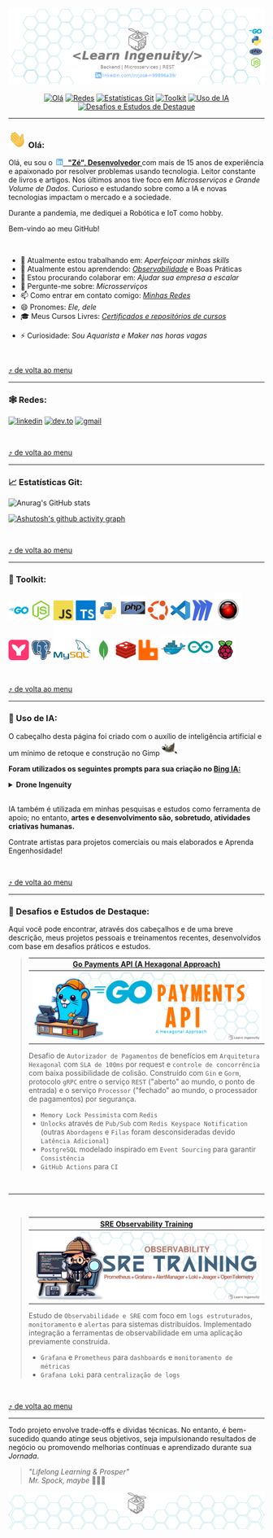 <a id="header"></a>

<center>

<a href="#header">
  <!-- 
      Logo image generated by Bing IA: https://www.bing.com/images/create/
  -->
  <img src="./assets/images/layout/header_learn_ingenuity_github_logos.png" /> 
</a>

[![Olá](https://img.shields.io/badge/👋_Ola-001a2d?style=for-the-badge)](#hello) [![Redes](https://img.shields.io/badge/🕸️_Redes-001a2d?style=for-the-badge)](#contacts) [![Estatísticas Git](https://img.shields.io/badge/📈_Estatísticas_Git-001a2d?style=for-the-badge)](#git_statistics) [![Toolkit](https://img.shields.io/badge/🧰_Toolkit-001a2d?style=for-the-badge)](#toolkit) [![Uso de IA](https://img.shields.io/badge/🤖_Uso_de_IA-001a2d?style=for-the-badge)](#ia) [![Desafios e Estudos de Destaque](https://img.shields.io/badge/🌟_Desafios_e_Estudos-001a2d?style=for-the-badge)](#challanges_and_studies)

</center>

---

<a id="hello"></a>
### <img src="assets/images/layout/Hi.gif" width="35" height="35"> Olá:
Olá, eu sou o __&nbsp;[<img src="./assets/images/icons/linkedin_blue_link.svg" width="13"> &nbsp; "Zé", Desenvolvedor ](https://www.linkedin.com/in/jos%C3%A9-r-99896a39/)__ com mais de 15 anos de experiência e apaixonado por resolver problemas usando tecnologia. Leitor constante de livros e artigos. Nos últimos anos tive foco em _Microsserviços e Grande Volume de Dados_. Curioso e estudando sobre como a IA e novas tecnologias impactam o mercado e a sociedade.

<!-- Explorando escrever [artigos](https://dev.to/learningenuity) como processo de documentação dos meus experimentos e leituras constantes -->

Durante a pandemia, me dediquei a Robótica e IoT como hobby.

Bem-vindo ao meu GitHub!

<br/>

- 🔭 Atualmente estou trabalhando em: _Aperfeiçoar minhas skills_
- 🌱 Atualmente estou aprendendo: _[Observabilidade](./certificados/alura/SRE-Itau)_ e Boas Práticas
- 👯 Estou procurando colaborar em: _Ajudar sua empresa a escalar_
- 💬 Pergunte-me sobre: _Microsserviços_
- 📫 Como entrar em contato comigo: _[Minhas Redes](#redes)_
- 😄 Pronomes: _Ele, dele_
- 🎓 Meus Cursos Livres: _[Certificados e repositórios de cursos](./certificados/alura)_
<!-- 📚 Minhas Leituras: _[Resenhas de Livros]()_ -->
- ⚡ Curiosidade: _Sou Aquarista e Maker nas horas vagas_

<br/>

[⤴️ de volta ao menu](#header)

---

<a id="contacts"></a>
### 🕸️ Redes:

<!-- 
    https://dev.to/envoy_/150-badges-for-github-pnk
-->

[![linkedin](https://img.shields.io/badge/Linkedin-0A66C2?style=for-the-badge&logo=linkedin&logoColor=white)](https://www.linkedin.com/in/jos%C3%A9-r-99896a39/) [![dev.to](https://img.shields.io/badge/dev.to-0A0A0A?style=for-the-badge&logo=devdotto&logoColor=white)](https://dev.to/learningenuity) [![gmail](https://img.shields.io/badge/Gmail-D14836?style=for-the-badge&logo=gmail&logoColor=white)](mailto:learningenuity@gmail.com)

<br/>

[⤴️ de volta ao menu](#header)

---

<a id="git_statistics"></a>
### 📈 Estatísticas Git:

<!--
<img src="./assets/images/avatars/me_IA_carttoon.jpg" height="195"> 
-->

![Anurag's GitHub stats](https://github-readme-stats.vercel.app/api?username=jtonynet&show_icons=true&theme=transparent) 

<!--
 ![Top Langs](https://github-readme-stats.vercel.app/api/top-langs/?username=jtonynet&langs_count=3) 
 -->

[![Ashutosh's github activity graph](https://github-readme-activity-graph.vercel.app/graph?username=jtonynet&theme=tokyo-night)](https://github.com/jtonynet/github-readme-activity-graph)

<br/>

[⤴️ de volta ao menu](#header)

---

<a id="toolkit"></a>
### 🧰 Toolkit:

<!-- 
    icons by:
    https://devicon.dev/
    https://simpleicons.org/
-->
[<img src="./assets/images/icons/go-original-wordmark.svg"  width="40" height="40" title="Golang" alt="Golang"/>](https://go.dev/) [<img src="./assets/images/icons/nodejs-original.svg"  width="40" height="40" title="Nodejs" alt="Logo do Nodejs" />](https://nodejs.org/en) [<img src="./assets/images/icons/javascript-original.svg" width="40" height="40" title="Javascript" alt="Logo do Javascript" />](https://developer.mozilla.org/en-US/docs/Web/JavaScript) [<img src="./assets/images/icons/typescript-original.svg" width="40" height="40" title="Typescript" alt="Logo do Typescript" />](https://www.typescriptlang.org/) [<img src="./assets/images/icons/python-original.svg" width="40" height="40" title="Python" alt="Logo do Python" />](https://www.python.org/) [<img src="./assets/images/icons/php-original.svg" width="50" height="50" title="PHP" alt="Logo do PHP" />](https://www.php.net/) [<img src="./assets/images/icons/ubuntu-color.svg" width="40" height="40" title="Ubunto" alt="Logo do Ubunto" />](https://ubuntu.com/) [<img src="./assets/images/icons/vscode-original.svg" width="40" height="40" title="VsCode" alt="Logo do VsCode" />](https://code.visualstudio.com/) [<img src="./assets/images/icons/miro.svg" width="40px" height="40px" alt="Miro" title="Logo do Miro">](https://miro.com/) [<img src="./assets/images/icons/hal.svg" width="55px" height="55px" alt="HAL" title="Logo do HAL">](https://en.wikipedia.org/wiki/Hypertext_Application_Language) [<img src="./assets/images/icons/mermaidjs.svg" width="40px" height="40px" alt="Logo do MermaidJS" title="MermaidJS">](https://mermaid.js.org/) [<img src="./assets/images/icons/postgresql-original.svg" width="40" height="40" title="PostgreSQL" alt="Logo do PostgreSQL" />](https://www.postgresql.org/) [<img src="./assets/images/icons/mysql.svg" width="75px" height="75px" alt="MySQL Logo" title="MySQL">](https://www.mysql.com/)  [<img src="./assets/images/icons/mongodb.svg" width="40px" height="40px" alt="mongodb" title="mongoDB">](https://www.mongodb.com/) [<img src="./assets/images/icons/redis-original.svg" width="40" height="40" title="Redis" alt="Logo do Redis" />](https://redis.io/) [<img src="./assets/images/icons/rabbitmq.svg" width="40" height="40" title="RabbitMQ" alt="Logo do RabbitMQ" />](https://www.rabbitmq.com/) [<img src="./assets/images/icons/docker-original.svg" width="50" height="50" title="Docker" alt="Logo do Docker" />](https://www.docker.com/) [<img src="./assets/images/icons/arduino-original.svg" width="50" height="50" title="Arduino" alt="Logo do Arduino" />](https://www.arduino.cc/) [<img src="./assets/images/icons/raspberrypi-original.svg" width="40" height="40" title="RaspberryPi" alt="Logo do RaspberryPi" />](https://www.raspberrypi.org/)

<br/>

[⤴️ de volta ao menu](#header)

---


<a id="ia"></a>
### 🤖 Uso de IA:

O cabeçalho desta página foi criado com o auxílio de inteligência artificial e um mínimo de 
retoque e construção no Gimp [<img src="./assets/images/icons/gimp.svg" width="30" height="30" title="Gimp" alt="Logo do Gimp" />](https://www.gimp.org/)

<!-- O fundo é uma sessão de [Event Storming do youtube ](https://www.youtube.com/watch?v=6nEbm71Vc3w) dos meus [projetos recentes](https://github.com/jtonynet/cine-catalogo/tree/main) e pode ser encontrada no [Miro](https://miro.com/app/board/uXjVNRofMoA=/) com objetivo de aprendizado em público. -->

__Foram utilizados os seguintes prompts para sua criação no [Bing IA:](https://www.bing.com/images/create/)__


<details>
  <summary><b>Drone Ingenuity</b></summary>
<i>"gostaria de uma logo MAIS SIMPLIFICADA O POSSIVEL em cores azul e DETALHES laranja CHAPADAS BEM DEFINIDAS em estilo cartoon/historia em quadrinhos do ROBO AEREO  que a nasa enviou para marte, Ingenuity, basicamente um CUBO com uma UNICA E SOMENTE UMA HELICE UM UNICO ROTOR, UM UNICO MOTOR  no MEIO, NO CENTRO em fundo branco para que seja facil tornar transparente em um editor de imagem"<b>(sic)</b></i>
</details>

<br/>

IA também é utilizada em minhas pesquisas e estudos como ferramenta de apoio; no entanto, __artes e desenvolvimento são, sobretudo, atividades criativas humanas.__

Contrate artistas para projetos comerciais ou mais elaborados e Aprenda Engenhosidade!

<br/>

[⤴️ de volta ao menu](#header)

---


<a id="challanges_and_studies"></a>
### 🌟 Desafios e Estudos de Destaque:

Aqui você pode encontrar, através dos cabeçalhos e de uma breve descrição, meus projetos pessoais e treinamentos recentes, desenvolvidos com base em desafios práticos e estudos.


> <center>
> <a href="https://github.com/jtonynet/go-payments-api?tab=readme-ov-file#header">
>
> | Go Payments API (A Hexagonal Approach)              |
> | -----------------------------------------------------|
> | [![header](https://raw.githubusercontent.com/jtonynet/go-payments-api/main/docs/assets/images/layout/header.png)](https://github.com/jtonynet/go-payments-api?tab=readme-ov-file#header) |
>
> </a>
> </center>
>
> Desafio de `Autorizador de Pagamentos` de benefícios em `Arquitetura Hexagonal` com `SLA de 100ms` por request e `controle de concorrência` com baixa possibilidade de colisão. 
> Construído com `Gin` e `Gorm`, protocolo `gRPC` entre o serviço `REST` ("aberto" ao mundo, o ponto de entrada) e o serviço `Processor` ("fechado" ao mundo, o processador de pagamentos) por segurança.
> 
> - `Memory Lock Pessimista` com `Redis`  
> - `Unlocks` através de `Pub/Sub` com `Redis Keyspace Notification` (outras `Abordagens` e `Filas` foram desconsideradas devido `Latência Adicional`)
> - `PostgreSQL` modelado inspirado em `Event Sourcing` para garantir `Consistência`
> - `GitHub Actions` para `CI` 

<br/>
<hr/>
<br/>

> <center>
> <a href="./certificados/alura/SRE-Itau">
> 
> | SRE Observability Training                           |
> | -----------------------------------------------------|
> | [![header](./certificados/alura/SRE-Itau/header.png)](./certificados/alura/SRE-Itau) |
> 
> </a>
> </center>
>
> Estudo de `Observabilidade e SRE` com foco em `logs estruturados`, `monitoramento` e `alertas` para sistemas distribuídos. Implementado integração a ferramentas de observabilidade em uma aplicação previamente construida.
> 
> - `Grafana` e `Prometheus` para `dashboards` e `monitoramento de métricas`  
> - `Grafana Loki` para `centralização de logs`  
<!-- - `Jaeger` e `OpenTelemetry` para `tracing distribuído`  -->

<!-- 
<br/>
<hr/>
<br/>

> <center>
> 
> | Go Hexagonal Calculator                              |
> | -----------------------------------------------------|
> | <img src="./assets/images/layout/future_projects/header_go_hexagonal_calculator.png"> |
> </center>
>
> Repositório puramente didático, baseado na `Tech Excellence Conference` de `22/11/2024`. Onde `Alistair Cockburn` apresentou um exemplo de `Calculadora em Java` para ilustrar sua abordagem `hexagonal`.
> 
> Aqui se encontra uma possível implementação dos conceitos apresentados na conferência em uma aplicação `Golang` visando aperfeiçoamento e treinamento.

<br/>
<hr/>
<br/>

<center>

> 
> | Go Crypto Shredder (A LGPD/GDPR Database Anonymizer Approach) |
> | --------------------------------------------------------------|
> | <img src="./assets/images/layout/future_projects/header_go_crypto_shredder.png"> |

</center>

<br/>
<hr/>
<br/>

<center>

> 
> | Go Med Planner (REST API Three Tier with DDD and TDD Approach)    |
> | ------------------------------------------------------------------|
> | <img src="./assets/images/layout/future_projects/header_go_med_planner.png"> |
>

</center>

<br/>
<hr/>
<br/>

<center>

> 
> | Go Pique Nique (A Hexagonal Banking Authorizer)      |
> | -----------------------------------------------------|
> | <img src="./assets/images/layout/future_projects/header_go_pique_nique.png"> |

</center>

<br/>
<hr/>
<br/>

<center>

> 
> | Go Turn Based Challange (A Study of Logic and Algorithms Based on RPG)                 |
> | ---------------------------------------------------------------------------------------|
> | <img src="./assets/images/layout/future_projects/header_go_turn_based_challange.png"> |

</center>

<br/>
<hr/>
<br/>

  -->

<br/>

[⤴️ de volta ao menu](#header)

---

<a id="footer"></a>

Todo projeto envolve trade-offs e dívidas técnicas. No entanto, é bem-sucedido quando atinge seus objetivos, seja impulsionando resultados de negócio ou promovendo melhorias contínuas e aprendizado durante sua _Jornada_.

>  _"Lifelong Learning & Prosper"_
> <br/> 
>  _Mr. Spock, maybe_   🖖🏾🚀

<a href="#footer">
<center>
  <img src="./assets/images/layout/footer_drone_bg_hexagonal.png" />
</center>
</a>


